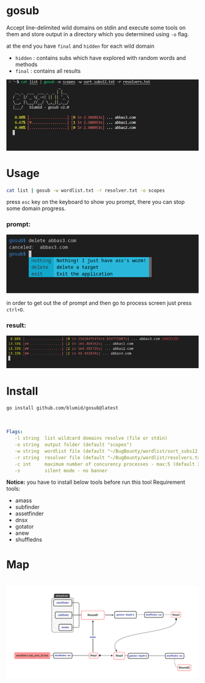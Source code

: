 # gosub

Accept line-delimited wild domains on stdin and execute some tools on them and store output in a directory which you determined using `-o` flag.

at the end you have `final` and `hidden` for each wild domain

- `hidden` : contains subs which have explored with random words and methods
- `final` : contains all results

<!-- <h1 align="center"> -->
  <img src="static/gosub_run_v2.jpg" alt="gosub"></a>
<!-- </h1> -->


# Usage

```bash
cat list | gosub -w wordlist.txt -r resolver.txt -o scopes
```
press `esc` key on the keyboard to show you prompt, there you can stop some domain progress.

### prompt:
<img src="static/prompt.png" alt="gosub"></a>


in order to get out the of prompt and then go to process screen just press `ctrl+D`.

### result:
<img src="static/canceled_abbas3.png" alt="gosub"></a>

# Install

```bash
go install github.com/blumid/gosub@latest
```

<br>

```yaml
Flags:
   -l string  list wildcard domains resolve (file or stdin)
   -o string  output folder (default "scopes")
   -w string  wordlist file (default "~/BugBounty/wordlist/sort_subs12.txt")
   -r string  resolver file (default "~/BugBounty/wordlist/resolvers.txt")
   -c int     maximum number of concurency processes - max:5 (default 3)
   -s         silent mode - no banner

```


**Notice:** you have to install below tools before run this tool
Requirement tools:
* amass
* subfinder
* assetfinder
* dnsx
* gotator
* anew
* shuffledns


# Map
<h1 align="center">
  <img src="static/Map.png" alt="gosub"></a>
</h1>